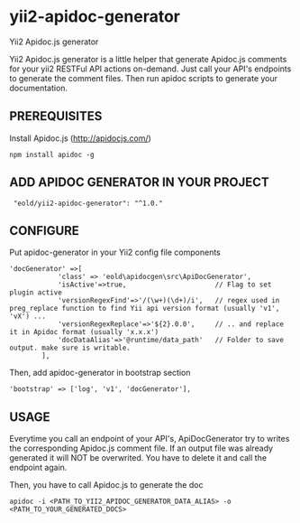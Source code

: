 # yii2-apidoc-generator
Yii2 Apidoc.js generator

Yii2 Apidoc.js generator is a little helper that generate Apidoc.js comments for your yii2 RESTFul API actions on-demand. 
Just call your API's endpoints to generate the comment files. Then run apidoc scripts to generate your documentation.


PREREQUISITES
-------------

Install Apidoc.js (http://apidocjs.com/)

```
npm install apidoc -g
```


ADD APIDOC GENERATOR IN YOUR PROJECT
---------------------------------------

```
 "eold/yii2-apidoc-generator": "^1.0."
 ```
 

CONFIGURE 
---------

Put apidoc-generator in your Yii2 config file components

```
'docGenerator' =>[
            'class' => 'eold\apidocgen\src\ApiDocGenerator',
            'isActive'=>true,                      // Flag to set plugin active
            'versionRegexFind'=>'/(\w+)(\d+)/i',   // regex used in preg_replace function to find Yii api version format (usually 'v1', 'vX') ... 
            'versionRegexReplace'=>'${2}.0.0',     // .. and replace it in Apidoc format (usually 'x.x.x')
            'docDataAlias'=>'@runtime/data_path'   // Folder to save output. make sure is writable. 
        ],
```
        
Then, add apidoc-generator in bootstrap section 

```
'bootstrap' => ['log', 'v1', 'docGenerator'],
```

USAGE
---------

Everytime you call an endpoint of your API's, ApiDocGenerator try to writes the corresponding Apidoc.js comment file.
If an output file was already generated it will NOT be overwrited. You have to delete it and call the endpoint again.

Then, you have to call Apidoc.js to generate the doc

```
apidoc -i <PATH_TO_YII2_APIDOC_GENERATOR_DATA_ALIAS> -o <PATH_TO_YOUR_GENERATED_DOCS>
```










